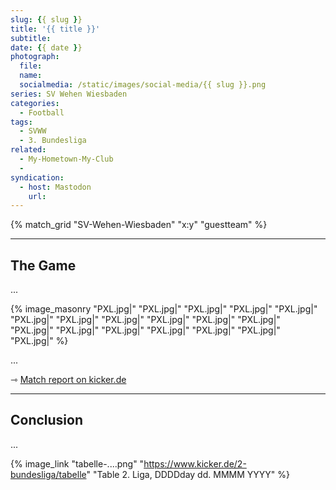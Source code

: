```yaml
---
slug: {{ slug }}
title: '{{ title }}'
subtitle: 
date: {{ date }}
photograph: 
  file: 
  name: 
  socialmedia: /static/images/social-media/{{ slug }}.png
series: SV Wehen Wiesbaden
categories:
  - Football
tags:
  - SVWW
  - 3. Bundesliga
related:
  - My-Hometown-My-Club
  - 
syndication:
  - host: Mastodon
    url: 
---
```


{% match_grid "SV-Wehen-Wiesbaden" "x:y" "guestteam" %}

<!-- more -->

---

## The Game

...

{% image_masonry
  "PXL.jpg|"
  "PXL.jpg|"
  "PXL.jpg|"
  "PXL.jpg|"
  "PXL.jpg|"
  "PXL.jpg|"
  "PXL.jpg|"
  "PXL.jpg|"
  "PXL.jpg|"
  "PXL.jpg|"
  "PXL.jpg|"
  "PXL.jpg|"
  "PXL.jpg|"
  "PXL.jpg|"
  "PXL.jpg|"
  "PXL.jpg|"
  "PXL.jpg|"
  "PXL.jpg|"
%}

...

&#x21FE;&nbsp;[Match report on kicker.de](https://www.kicker.de/.../spielbericht)

---

## Conclusion

...

{% image_link "tabelle-....png" "https://www.kicker.de/2-bundesliga/tabelle" "Table 2. Liga, DDDDday dd. MMMM YYYY" %}
